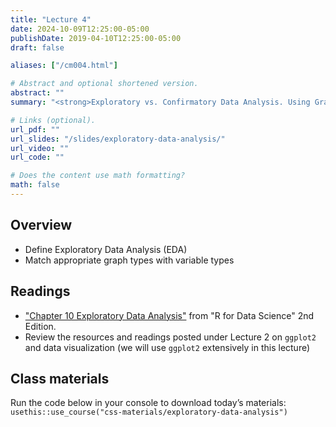 ```yaml
---
title: "Lecture 4"
date: 2024-10-09T12:25:00-05:00
publishDate: 2019-04-10T12:25:00-05:00
draft: false

aliases: ["/cm004.html"]

# Abstract and optional shortened version.
abstract: ""
summary: "<strong>Exploratory vs. Confirmatory Data Analysis. Using Graphs for Data Analysis.</strong>"

# Links (optional).
url_pdf: ""
url_slides: "/slides/exploratory-data-analysis/"
url_video: ""
url_code: ""

# Does the content use math formatting?
math: false
---
```




<!-- NOTES FOR ME FALL 2024 PLANNING
NEEDS REVIEW: Add in-class exercise on matching plot with variable type (see Kelsey on this: https://american-stat-412612.netlify.app/material/). 
Review last slides from factors and move here materials currently in lecture 5
-->

## Overview

* Define Exploratory Data Analysis (EDA)  
* Match appropriate graph types with variable types

<!--
## Before class
* Make sure you have accepted and cloned the repo for [Homework 2](https://computing-soc-sci.netlify.app/homework/explore-data/)
-->


## Readings

* ["Chapter 10 Exploratory Data Analysis"](https://r4ds.hadley.nz/eda) from "R for Data Science" 2nd Edition.
* Review the resources and readings posted under Lecture 2 on `ggplot2` and data visualization (we will use `ggplot2` extensively in this lecture)


## Class materials

<!-- 
In-class materials (exercises and code) will be posted here shortly before class.
-->

Run the code below in your console to download today’s materials: `usethis::use_course("css-materials/exploratory-data-analysis")`


<!--
* [Exploratory data analysis](/notes/exploratory-data-analysis/)
* [Practice exploring college education data](/notes/exploratory-data-analysis-practice/)

## Additional resources

* Antony Unwin [Graphical Data Analysis with R](https://catalog.lib.uchicago.edu/vufind/Record/11609643#). It covers a range of graphical methods for data exploration and analysis; draws on packages beyond `ggplot2` for statistical graphics.
* Cheat Sheet [Data visualization with ggplot2](https://raw.githubusercontent.com/rstudio/cheatsheets/main/data-visualization.pdf)

* From the lecture on data wrangling, on factors: [Practice transforming and visualizing factors](/notes/factors-exercise/)
-->
